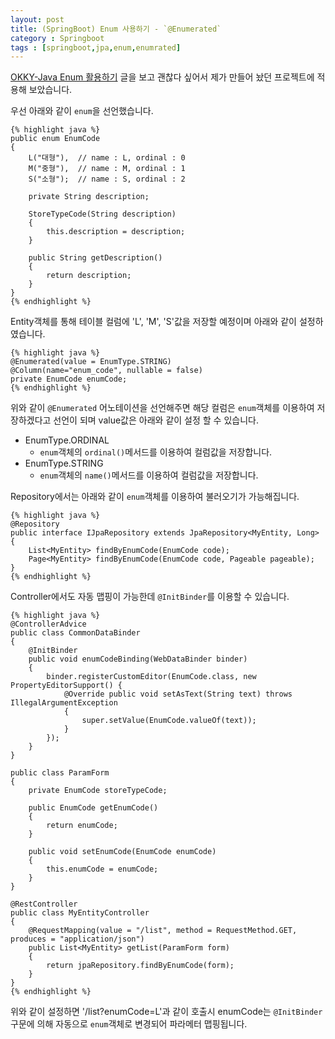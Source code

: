 ```yaml
---
layout: post
title: (SpringBoot) Enum 사용하기 - `@Enumerated`
category : Springboot
tags : [springboot,jpa,enum,enumrated]
---
```

[OKKY-Java Enum 활용하기](http://okky.kr/article/374496) 글을 보고 괜찮다 싶어서 제가 만들어 놨던 프로젝트에 적용해 보았습니다.     

우선 아래와 같이 `enum`을 선언했습니다.    

    {% highlight java %}
    public enum EnumCode
    {
        L("대형"),  // name : L, ordinal : 0
        M("중형"),  // name : M, ordinal : 1
        S("소형");  // name : S, ordinal : 2

        private String description;

        StoreTypeCode(String description)
        {
            this.description = description;
        }

        public String getDescription()
        {
            return description;
        }
    }
    {% endhighlight %}

Entity객체를 통해 테이블 컬럼에 'L', 'M', 'S'값을 저장할 예정이며 아래와 같이 설정하였습니다.

    {% highlight java %}
    @Enumerated(value = EnumType.STRING)
    @Column(name="enum_code", nullable = false)
    private EnumCode enumCode;
    {% endhighlight %}

위와 같이 `@Enumerated` 어노테이션을 선언해주면 해당 컬럼은 `enum`객체를 이용하여 저장하겠다고 선언이 되며 value값은 아래와 같이 설정 할 수 있습니다.

- EnumType.ORDINAL
  + `enum`객체의 `ordinal()`메서드를 이용하여 컬럼값을 저장합니다.
- EnumType.STRING
  + `enum`객체의 `name()`메서드를 이용하여 컬럼값을 저장합니다.

Repository에서는 아래와 같이 `enum`객체를 이용하여 불러오기가 가능해집니다.

    {% highlight java %}
    @Repository
    public interface IJpaRepository extends JpaRepository<MyEntity, Long>
    {
        List<MyEntity> findByEnumCode(EnumCode code);
        Page<MyEntity> findByEnumCode(EnumCode code, Pageable pageable);
    }
    {% endhighlight %}

Controller에서도 자동 맵핑이 가능한데 `@InitBinder`를 이용할 수 있습니다.

    {% highlight java %}
    @ControllerAdvice
    public class CommonDataBinder
    {
        @InitBinder
        public void enumCodeBinding(WebDataBinder binder)
        {
            binder.registerCustomEditor(EnumCode.class, new PropertyEditorSupport() {
                @Override public void setAsText(String text) throws IllegalArgumentException
                {
                    super.setValue(EnumCode.valueOf(text));
                }
            });
        }
    }

    public class ParamForm
    {
        private EnumCode storeTypeCode;

        public EnumCode getEnumCode()
        {
            return enumCode;
        }

        public void setEnumCode(EnumCode enumCode)
        {
            this.enumCode = enumCode;
        }
    }

    @RestController
    public class MyEntityController
    {
        @RequestMapping(value = "/list", method = RequestMethod.GET, produces = "application/json")
        public List<MyEntity> getList(ParamForm form)
        {
            return jpaRepository.findByEnumCode(form);
        }
    }
    {% endhighlight %}

위와 같이 설정하면 '/list?enumCode=L'과 같이 호출시 enumCode는 `@InitBinder`구문에 의해 자동으로 `enum`객체로 변경되어 파라메터 맵핑됩니다.
